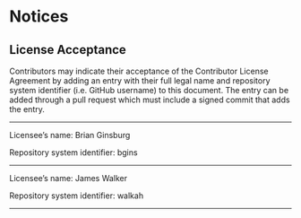 # Notices

## License Acceptance

Contributors may indicate their acceptance of the Contributor License Agreement by adding an entry with their full legal name and repository system identifier (i.e. GitHub username) to this document. The entry can be added through a pull request which must include a signed commit that adds the entry.

---------------------------------------------------------------------------------

Licensee’s name: Brian Ginsburg

Repository system identifier: bgins

---------------------------------------------------------------------------------

Licensee’s name: James Walker

Repository system identifier: walkah

---------------------------------------------------------------------------------
